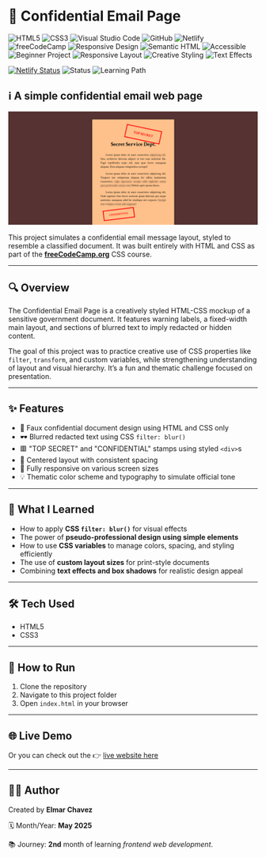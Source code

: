 # 📁 Confidential Email Page

![HTML5](https://img.shields.io/badge/HTML5-E34F26?style=for-the-badge&logo=html5&logoColor=white)
![CSS3](https://img.shields.io/badge/CSS3-1572B6?style=for-the-badge&logo=css3&logoColor=white)
![Visual Studio Code](https://img.shields.io/badge/VS%20Code-007ACC?style=for-the-badge&logo=visual-studio-code&logoColor=white)
![GitHub](https://img.shields.io/badge/GitHub-181717?style=for-the-badge&logo=github&logoColor=white)
![Netlify](https://img.shields.io/badge/Netlify-00C7B7?style=for-the-badge&logo=netlify&logoColor=white)
![freeCodeCamp](https://img.shields.io/badge/freeCodeCamp-27273D?style=for-the-badge&logo=freecodecamp&logoColor=white)
![Responsive Design](https://img.shields.io/badge/Responsive%20Design-2196F3?style=for-the-badge&logo=responsive&logoColor=white)
![Semantic HTML](https://img.shields.io/badge/Semantic%20HTML-ff9800?style=for-the-badge)
![Accessible](https://img.shields.io/badge/Accessibility-A11Y-0052cc?style=for-the-badge)
![Beginner Project](https://img.shields.io/badge/Beginner%20Project-25D366?style=for-the-badge)
![Responsive Layout](https://img.shields.io/badge/Responsive%20Layout-Full%20Support-blue?style=for-the-badge)
![Creative Styling](https://img.shields.io/badge/Creative%20Styling-%F0%9F%94%A8-purple?style=for-the-badge)
![Text Effects](https://img.shields.io/badge/Text%20Effects-CSS%20Blur-yellow?style=for-the-badge)

[![Netlify Status](https://api.netlify.com/api/v1/badges/47674e46-271a-4f1e-8590-c2887b53fb8d/deploy-status)](https://html-css-daily.netlify.app/build%20a%20confidential%20email%20page/)
![Status](https://img.shields.io/badge/status-complete-brightgreen)
![Learning Path](https://img.shields.io/badge/learning%20path-month%202-blue)

## ℹ️ A simple confidential email web page

![Screenshot of the project](./screenshot.png)

This project simulates a confidential email message layout, styled to resemble a classified document. It was built entirely with HTML and CSS as part of the [**freeCodeCamp.org**](https://www.freecodecamp.org/learn/full-stack-developer/) CSS course.

---

## 🔍 Overview

The Confidential Email Page is a creatively styled HTML-CSS mockup of a sensitive government document. It features warning labels, a fixed-width main layout, and sections of blurred text to imply redacted or hidden content.

The goal of this project was to practice creative use of CSS properties like `filter`, `transform`, and custom variables, while strengthening understanding of layout and visual hierarchy. It’s a fun and thematic challenge focused on presentation.

---

## ✨ Features

- 📄 Faux confidential document design using HTML and CSS only
- 🕶️ Blurred redacted text using CSS `filter: blur()`
- 🟥 "TOP SECRET" and "CONFIDENTIAL" stamps using styled `<div>`s
- 📐 Centered layout with consistent spacing
- 🎯 Fully responsive on various screen sizes
- 💡 Thematic color scheme and typography to simulate official tone

---

## 🧠 What I Learned

- How to apply **CSS `filter: blur()`** for visual effects
- The power of **pseudo-professional design using simple elements**
- How to use **CSS variables** to manage colors, spacing, and styling efficiently
- The use of **custom layout sizes** for print-style documents
- Combining **text effects and box shadows** for realistic design appeal

---

## 🛠️ Tech Used

- HTML5
- CSS3

---

## 🚀 How to Run

1. Clone the repository
2. Navigate to this project folder
3. Open `index.html` in your browser

---

## 🌐 Live Demo

Or you can check out the 👉 [live website here](https://html-css-daily.netlify.app/build%20a%20confidential%20email%20page/)

---

## 🧑‍💻 Author

Created by **Elmar Chavez**

🗓️ Month/Year: **May 2025**

📚 Journey: **2nd** month of learning _frontend web development_.
